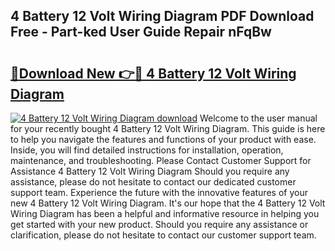 ## 4 Battery 12 Volt Wiring Diagram PDF Download Free - Part-ked User Guide Repair nFqBw

# <h2><a href="http://dfmtbl.blite.top/?on=4+Battery+12+Volt+Wiring+Diagram">🔗Download New 👉🔴 4 Battery 12 Volt Wiring Diagram</a></h2>

[![4 Battery 12 Volt Wiring Diagram download](https://i.imgur.com/lujVjoI.png)](http://dfmtbl.blite.top/?on=4+Battery+12+Volt+Wiring+Diagram)
Welcome to the user manual for your recently bought 4 Battery 12 Volt Wiring Diagram. This guide is here to help you navigate the features and functions of your product with ease. Inside, you will find detailed instructions for installation, operation, maintenance, and troubleshooting. Please Contact Customer Support for Assistance 4 Battery 12 Volt Wiring Diagram Should you require any assistance, please do not hesitate to contact our dedicated customer support team. Experience the future with the innovative features of your new 4 Battery 12 Volt Wiring Diagram. It's our hope that the 4 Battery 12 Volt Wiring Diagram has been a helpful and informative resource in helping you get started with your new product. Should you require any assistance or clarification, please do not hesitate to contact our customer support team.
